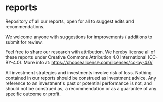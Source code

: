 # reports
Repository of all our reports, open for all to suggest edits and recommendations.

We welcome anyone with suggestions for improvements / additions to submit for review.

Feel free to share our research with attribution. We hereby license all of these reports under Creative Commons Attribution 4.0 International (CC-BY-4.0).
More info at: https://choosealicense.com/licenses/cc-by-4.0/

All investment strategies and investments involve risk of loss. Nothing contained in our reports should be construed as investment advice. Any reference to an investment's past or potential performance is not, and should not be construed as, a recommendation or as a guarantee of any specific outcome or profit.
